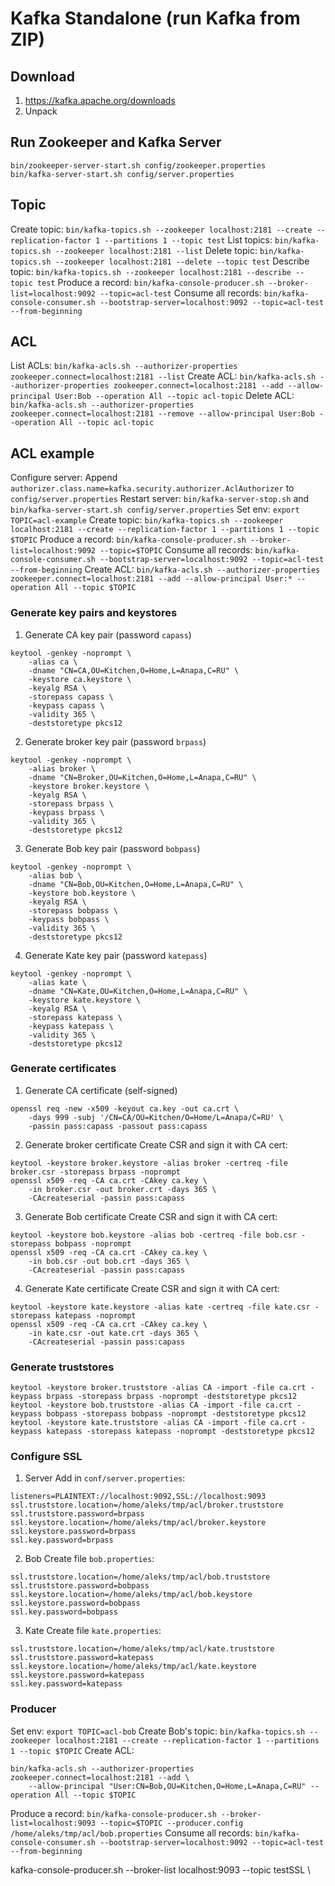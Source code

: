 # Kafka Standalone (run Kafka from ZIP)

## Download
1. https://kafka.apache.org/downloads
2. Unpack

## Run Zookeeper and Kafka Server
```
bin/zookeeper-server-start.sh config/zookeeper.properties
bin/kafka-server-start.sh config/server.properties
```

## Topic
Create topic: `bin/kafka-topics.sh --zookeeper localhost:2181 --create --replication-factor 1 --partitions 1 --topic test`
List topics: `bin/kafka-topics.sh --zookeeper localhost:2181 --list`
Delete topic: `bin/kafka-topics.sh --zookeeper localhost:2181 --delete --topic test`
Describe topic: `bin/kafka-topics.sh --zookeeper localhost:2181 --describe --topic test`
Produce a record: `bin/kafka-console-producer.sh --broker-list=localhost:9092 --topic=acl-test`
Consume all records: `bin/kafka-console-consumer.sh --bootstrap-server=localhost:9092 --topic=acl-test --from-beginning`

## ACL 
List ACLs: `bin/kafka-acls.sh --authorizer-properties zookeeper.connect=localhost:2181 --list`
Create ACL: `bin/kafka-acls.sh --authorizer-properties zookeeper.connect=localhost:2181 --add --allow-principal User:Bob --operation All --topic acl-topic`
Delete ACL: `bin/kafka-acls.sh --authorizer-properties zookeeper.connect=localhost:2181 --remove --allow-principal User:Bob --operation All --topic acl-topic`

## ACL example
Configure server: Append `authorizer.class.name=kafka.security.authorizer.AclAuthorizer` to `config/server.properties`
Restart server: `bin/kafka-server-stop.sh` and `bin/kafka-server-start.sh config/server.properties`
Set env: `export TOPIC=acl-example`
Create topic: `bin/kafka-topics.sh --zookeeper localhost:2181 --create --replication-factor 1 --partitions 1 --topic $TOPIC`
Produce a record: `bin/kafka-console-producer.sh --broker-list=localhost:9092 --topic=$TOPIC`
Consume all records: `bin/kafka-console-consumer.sh --bootstrap-server=localhost:9092 --topic=acl-test --from-beginning`
Create ACL: `bin/kafka-acls.sh --authorizer-properties zookeeper.connect=localhost:2181 --add --allow-principal User:* --operation All --topic $TOPIC`


### Generate key pairs and keystores
1. Generate CA key pair (password `capass`)
```
keytool -genkey -noprompt \
    -alias ca \
    -dname "CN=CA,OU=Kitchen,O=Home,L=Anapa,C=RU" \
    -keystore ca.keystore \
    -keyalg RSA \
    -storepass capass \
    -keypass capass \
    -validity 365 \
    -deststoretype pkcs12
```
2. Generate broker key pair (password `brpass`)
```
keytool -genkey -noprompt \
    -alias broker \
    -dname "CN=Broker,OU=Kitchen,O=Home,L=Anapa,C=RU" \
    -keystore broker.keystore \
    -keyalg RSA \
    -storepass brpass \
    -keypass brpass \
    -validity 365 \
    -deststoretype pkcs12
```
3. Generate Bob key pair (password `bobpass`)
```
keytool -genkey -noprompt \
    -alias bob \
    -dname "CN=Bob,OU=Kitchen,O=Home,L=Anapa,C=RU" \
    -keystore bob.keystore \
    -keyalg RSA \
    -storepass bobpass \
    -keypass bobpass \
    -validity 365 \
    -deststoretype pkcs12
```
4. Generate Kate key pair (password `katepass`)
```
keytool -genkey -noprompt \
    -alias kate \
    -dname "CN=Kate,OU=Kitchen,O=Home,L=Anapa,C=RU" \
    -keystore kate.keystore \
    -keyalg RSA \
    -storepass katepass \
    -keypass katepass \
    -validity 365 \
    -deststoretype pkcs12
```
 
### Generate certificates
1. Generate CA certificate (self-signed)
```
openssl req -new -x509 -keyout ca.key -out ca.crt \
    -days 999 -subj '/CN=CA/OU=Kitchen/O=Home/L=Anapa/C=RU' \
    -passin pass:capass -passout pass:capass
```
2. Generate broker certificate
Create CSR and sign it with CA cert:
```
keytool -keystore broker.keystore -alias broker -certreq -file broker.csr -storepass brpass -noprompt
openssl x509 -req -CA ca.crt -CAkey ca.key \
    -in broker.csr -out broker.crt -days 365 \
    -CAcreateserial -passin pass:capass
```
3. Generate Bob certificate
Create CSR and sign it with CA cert:
```
keytool -keystore bob.keystore -alias bob -certreq -file bob.csr -storepass bobpass -noprompt
openssl x509 -req -CA ca.crt -CAkey ca.key \
    -in bob.csr -out bob.crt -days 365 \
    -CAcreateserial -passin pass:capass
```
4. Generate Kate certificate
Create CSR and sign it with CA cert:
```
keytool -keystore kate.keystore -alias kate -certreq -file kate.csr -storepass katepass -noprompt
openssl x509 -req -CA ca.crt -CAkey ca.key \
    -in kate.csr -out kate.crt -days 365 \
    -CAcreateserial -passin pass:capass
```

### Generate truststores
```
keytool -keystore broker.truststore -alias CA -import -file ca.crt -keypass brpass -storepass brpass -noprompt -deststoretype pkcs12
keytool -keystore bob.truststore -alias CA -import -file ca.crt -keypass bobpass -storepass bobpass -noprompt -deststoretype pkcs12
keytool -keystore kate.truststore -alias CA -import -file ca.crt -keypass katepass -storepass katepass -noprompt -deststoretype pkcs12
```

### Configure SSL
1. Server
Add in `conf/server.properties`:
```
listeners=PLAINTEXT://localhost:9092,SSL://localhost:9093
ssl.truststore.location=/home/aleks/tmp/acl/broker.truststore
ssl.truststore.password=brpass
ssl.keystore.location=/home/aleks/tmp/acl/broker.keystore
ssl.keystore.password=brpass
ssl.key.password=brpass
```
2. Bob
Create file `bob.properties`:
```
ssl.truststore.location=/home/aleks/tmp/acl/bob.truststore
ssl.truststore.password=bobpass
ssl.keystore.location=/home/aleks/tmp/acl/bob.keystore
ssl.keystore.password=bobpass
ssl.key.password=bobpass
```
3. Kate
Create file `kate.properties`:
```
ssl.truststore.location=/home/aleks/tmp/acl/kate.truststore
ssl.truststore.password=katepass
ssl.keystore.location=/home/aleks/tmp/acl/kate.keystore
ssl.keystore.password=katepass
ssl.key.password=katepass
```

### Producer
Set env: `export TOPIC=acl-bob`
Create Bob's topic: `bin/kafka-topics.sh --zookeeper localhost:2181 --create --replication-factor 1 --partitions 1 --topic $TOPIC`
Create ACL: 
```
bin/kafka-acls.sh --authorizer-properties zookeeper.connect=localhost:2181 --add \
    --allow-principal "User:CN=Bob,OU=Kitchen,O=Home,L=Anapa,C=RU" --operation All --topic $TOPIC
```
Produce a record: `bin/kafka-console-producer.sh --broker-list=localhost:9093 --topic=$TOPIC --producer.config /home/aleks/tmp/acl/bob.properties`
Consume all records: `bin/kafka-console-consumer.sh --bootstrap-server=localhost:9092 --topic=acl-test --from-beginning`


kafka-console-producer.sh --broker-list localhost:9093 --topic testSSL \
    